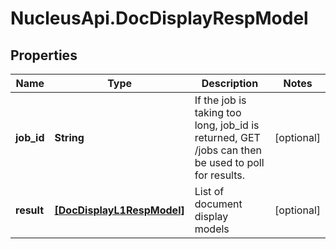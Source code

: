 # NucleusApi.DocDisplayRespModel

## Properties
Name | Type | Description | Notes
------------ | ------------- | ------------- | -------------
**job_id** | **String** | If the job is taking too long, job_id is returned, GET /jobs can then be used to poll for results. | [optional] 
**result** | [**[DocDisplayL1RespModel]**](DocDisplayL1RespModel.md) | List of document display models | [optional] 


